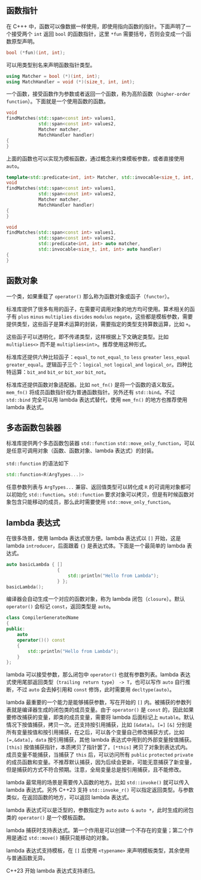 ## 函数指针
在 C+++ 中，函数可以像数据一样使用，即使用指向函数的指针。下面声明了一个接受两个 `int` 返回 `bool` 的函数指针，这里 `*fun` 需要括号，否则会变成一个函数原型声明。
```cpp
bool (*fun)(int, int);
```
可以用类型别名来声明函数指针类型。
```cpp
using Matcher = bool (*)(int, int);
using MatchHandler = void (*)(size_t, int, int);
```
一个函数，接受函数作为参数或者返回一个函数，称为高阶函数（`higher-order function`）。下面就是一个使用函数的函数。
```cpp
void
findMatches(std::span<const int> values1,
			std::span<const int> values2,
			Matcher matcher,
			MatchHandler handler)
{
}
```
上面的函数也可以实现为模板函数，通过概念来约束模板参数，或者直接使用 `auto`。
```cpp
template<std::predicate<int, int> Matcher, std::invocable<size_t, int, int> MatchHandler>
void
findMatches(std::span<const int> values1,
			std::span<const int> values2,
			Matcher matcher,
			MatchHandler handler)
{
}

void
findMatches(std::span<const int> values1,
			std::span<const int> values2,
			std::predicate<int, int> auto matcher,
			std::invocable<size_t, int, int> auto handler)
{
}
```

## 函数对象
一个类，如果重载了 `operator()` 那么称为函数对象或函子（`functor`）。

标准库提供了很多有用的函子，在需要可调用对象的地方均可使用。算术相关的函子有 `plus` `minus` `multiplies` `divides` `modulus` `negate`，这些都是模板参数，需要提供类型，这些函子是算术运算的封装，需要指定的类型支持算数运算，比如 `+`。

这些函子可以透明化，即不传递类型，这样根据上下文确定类型。比如 `multiplies<>` 而不是 `multiplies<int>`。推荐使用这种形式。

标准库还提供六种比较函子：`equal_to` `not_equal_to` `less` `greater` `less_equal` `greater_equal`。逻辑函子三个：`logical_not` `logical_and` `logical_or`。四种比特运算：`bit_and` `bit_or` `bit_xor` `bit_not`。

标准库还提供函数对象适配器。比如 `not_fn()` 是将一个函数的语义取反。`mem_fn()` 将成员函数指针视为普通函数指针。另外还有 `std::bind`。不过 `std::bind` 完全可以用 lambda 表达式替代，使用 `mem_fn()` 的地方也推荐使用 lambda 表达式。

## 多态函数包装器
标准库提供两个多态函数包装器 `std::function` `std::move_only_function`，可以是任意可调用对象（函数、函数对象、lambda 表达式）的封装。

`std::function` 的语法如下
```cpp
std::function<R(ArgTypes...)>
```
任意参数列表与 `ArgTypes...` 兼容、返回值类型可以转化成 `R` 的可调用对象都可以初始化 `std::function`。`std::function` 要求对象可以拷贝，但是有时候函数对象包含只能移动的成员，那么此时需要使用 `std::move_only_function`。

## lambda 表达式
在很多场景，使用 lambda 表达式很方便。lambda 表达式以 `[]` 开始，这是 lambda `introducer`，后面跟着 `{}` 是表达式体。下面是一个最简单的 lambda 表达式。
```cpp
auto basicLambda { []
				   {
					   std::println("Hello from Lambda");
				   } };
basicLambda();
```
编译器会自动生成一个对应的函数对象，称为 lambda 闭包（`closure`）。默认 `operator()` 会标记 `const`，返回类型是 `auto`。
```cpp
class CompilerGeneratedName
{
public:
	auto
	operator()() const
	{
		std::println("Hello from Lambda");
	}
};
```
lambda 可以接受参数，那么闭包中 `operator()` 也就有参数列表。lambda 表达式使用尾部返回类型（`trailing return type`） `-> T`，也可以写作 `auto` 自行推断，不过 `auto` 会去掉引用和 `const` 修饰，此时需要用 `decltype(auto)`。

lambda 最重要的一个能力是能够捕获参数，写在开始的 `[]` 内。被捕获的参数列表就是编译器生成的闭包类的成员变量。由于 `operator()` 是 `const` 的，因此如果要修改捕获的变量，即类的成员变量，需要将 lambda 后面标记上 `mutable`。默认情况下按值捕获，拷贝一次。还支持按引用捕获，比如 `[&data]`。`[=]` `[&]` 分别是所有变量按值和按引用捕获，在之后，可以各个变量自己修改捕获方式，比如 `[=,&data]`，`data` 按引用捕获，其他 lambda 表达式中用到的外部变量按值捕获。`[this]` 按值捕获指针，本质拷贝了指针罢了，`[*this]` 拷贝了对象到表达式内。成员变量不能捕获，当捕获了 `this` 后，可以访问所有 `public` `protected` `private` 的成员函数和变量。不推荐默认捕获，因为后续会更新，可能无意捕获了新变量，但是捕获的方式不符合预期。注意，全局变量总是按引用捕获，且不能修改。

lambda 最常用的场景是需要传入函数的地方。比如 `std::invoke()` 就可以传入 lambda 表达式。另外 C++23 支持  `std::invoke_r()` 可以指定返回类型。与参数类似，在返回函数的地方，可以返回 lambda 表达式。

lambda 表达式可以是泛型的，参数指定为 `auto` `auto &` `auto *`，此时生成的闭包类的 `operator()` 是一个模板函数。

lambda 捕获时支持表达式。第一个作用是可以创建一个不存在的变量；第二个作用是通过 `std::move()` 捕获只能移动的对象。

lambda 表达式支持模板，在 `[]` 后使用 `<typename>` 来声明模板类型，其余使用与普通函数无异。

C++23 开始 lambda 表达式支持递归。

